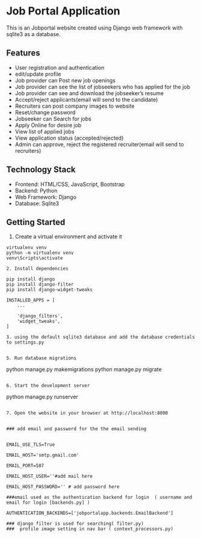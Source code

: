# Job Portal Application

This is an Jobportal website created using Django web framework with sqlite3 as a database.

## Features

* User registration and authentication
* edit/update profile
* Job provider can Post new job openings
* Job provider can see the list of jobseekers who has applied for the job
* Job provider can see and download the jobseeker’s resume
* Accept/reject applicants(email will send to the candidate)
* Recruiters can post company images to website
* Reset/change password
* Jobseeker can Search for jobs
* Apply Online for desire job
* View list of applied jobs
* View application status (accepted/rejected)
* Admin can approve, reject the registered recruiter(email will send to recruiters)


## Technology Stack

* Frontend: HTML/CSS, JavaScript, Bootstrap
* Backend: Python
* Web Framework: Django
* Database: Sqlite3


## Getting Started

1. Create a virtual environment and activate it

```
virtualenv venv
python -m virtualenv venv
venv\Scripts\activate

2. Install dependencies

pip install django
pip install django-filter
pip install django-widget-tweaks

INSTALLED_APPS = [
    ...
    
    'django_filters',
    'widget_tweaks',
]

3. using the default sqlite3 database and add the database credentials to settings.py


5. Run database migrations

```

python manage.py makemigrations
python manage.py migrate

```

6. Start the development server

```

python manage.py runserver

```

7. Open the website in your browser at http://localhost:8000


### add email and password for the the email sending


EMAIL_USE_TLS=True

EMAIL_HOST='smtp.gmail.com'

EMAIL_PORT=587

EMAIL_HOST_USER=''#add mail here

EMAIL_HOST_PASSWORD='' # add password here   

###email used as the authentication backend for login  ( username and email for login [backends.py] )

AUTHENTICATION_BACKENDS=['jobportalapp.backends.EmailBackend']

### django filter is used for searching( filter.py)
###  profile image setting in nav bar ( context_processors.py)
